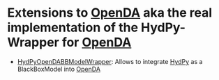 # Extensions to [OpenDA](http://openda.org/) aka the real implementation of the HydPy-Wrapper for [OpenDA](http://openda.org/)

* [HydPyOpenDABBModelWrapper](HydPyOpenDABBModelWrapper): Allows to integrate [HydPy](../..) as a BlackBoxModel into [OpenDA](http://openda.org/)